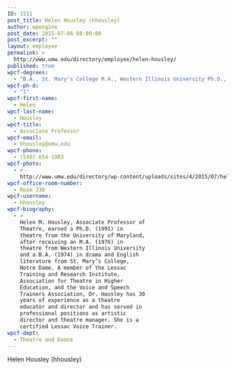 ```yaml
---
ID: 1511
post_title: Helen Housley (hhousley)
author: wpengine
post_date: 2015-07-06 08:00:00
post_excerpt: ""
layout: employee
permalink: >
  http://www.umw.edu/directory/employee/helen-housley/
published: true
wpcf-degrees:
  - "B.A., St. Mary's College M.A., Western Illinois University Ph.D., University of Maryland"
wpcf-ph-d:
  - "1"
wpcf-first-name:
  - Helen
wpcf-last-name:
  - Housley
wpcf-title:
  - Associate Professor
wpcf-email:
  - hhousley@umw.edu
wpcf-phone:
  - (540) 654-1983
wpcf-photo:
  - >
    http://www.umw.edu/directory/wp-content/uploads/sites/4/2015/07/helen-housley.jpg
wpcf-office-room-number:
  - Room 330
wpcf-username:
  - hhousley
wpcf-biography:
  - >
    Helen M. Housley, Associate Professor of
    Theatre, earned a Ph.D. (1991) in
    theatre from the University of Maryland,
    after receiving an M.A. (1976) in
    theatre from Western Illinois University
    and a B.A. (1974) in drama and English
    literature from St. Mary’s College,
    Notre Dame. A member of the Lessac
    Training and Research Institute,
    Association for Theatre in Higher
    Education, and the Voice and Speech
    Trainers Association, Dr. Housley has 30
    years of experience as a theatre
    educator and director and has served in
    professional positions as artistic
    director and theatre manager. She is a
    certified Lessac Voice Trainer.
wpcf-dept:
  - Theatre and Dance
---
```

Helen Housley (hhousley)